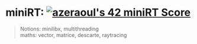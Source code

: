 # miniRT: [![azeraoul's 42 miniRT Score](https://badge42.vercel.app/api/v2/cl1rl7l1g002509jpt6ryce3j/project/2114906)](https://github.com/JaeSeoKim/badge42) <br>
> Notions: minilibx, multithreading <br>
> maths: vector, matrice, descarte, raytracing

